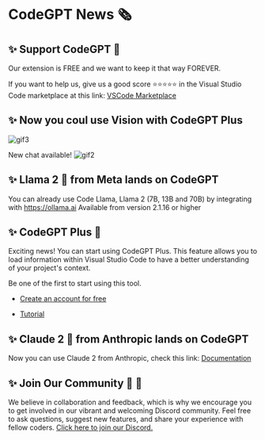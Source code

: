 # CodeGPT News 🗞
## ✨ Support CodeGPT 🥳

Our extension is FREE and we want to keep it that way FOREVER.

If you want to help us, give us a good score ⭐️⭐️⭐️⭐️⭐️ in the Visual Studio Code marketplace at this link:
[VSCode Marketplace](https://marketplace.visualstudio.com/items?itemName=DanielSanMedium.dscodegpt&ssr=false#review-details)

## ✨ Now you coul use Vision with CodeGPT Plus
![gif3](https://github.com/davila7/code-gpt-docs/assets/6216945/c8b92f8b-98ef-496c-9f5a-835a8c09ffdd)

New chat available!
![gif2](https://github.com/davila7/code-gpt-docs/assets/6216945/23b0d065-970b-45cb-97f5-a985dd88c8d6)

## ✨ Llama 2 🦙 from Meta lands on CodeGPT

You can already use Code Llama, Llama 2 (7B, 13B and 70B) by integrating with https://ollama.ai
Available from version 2.1.16 or higher

## ✨ CodeGPT Plus 🚀

Exciting news! You can start using CodeGPT Plus. This feature allows you to load information within Visual Studio Code to have a better understanding of your project's context.

Be one of the first to start using this tool.

- [Create an account for free](https://account.codegpt.co/auth/register)
  
- [Tutorial](https://www.youtube.com/watch?v=UX9LncRh0h8)


## ✨ Claude 2 🤖 from Anthropic lands on CodeGPT

Now you can use Claude 2 from Anthropic, check this link:
[Documentation](https://docs.codegpt.co/docs/tutorial-ai-providers/anthropic)

## ✨ Join Our Community 🤜 🤛

We believe in collaboration and feedback, which is why we encourage you to get involved in our vibrant and welcoming Discord community. Feel free to ask questions, suggest new features, and share your experience with fellow coders.
[Click here to join our Discord.](https://discord.gg/vgTGsVr69s)
